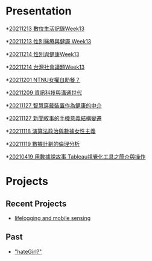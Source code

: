 # Presentation
*[20211213 數位生活記錄Week13]()

*[20211213 性別醫療與健康 Week13]()

*[20211214 性別與健康Week13](https://docs.google.com/presentation/d/e/2PACX-1vQPvlvPjFvCWMrAR21SWi4e6zyXhPlUFuhruvvj1FPvMzebhjZ40ScaJmJMZbo6ODPpJp5OzXMAZsf5/pub?start=false&loop=false&delayms=3000)

*[20211214 台灣社會議題Week13](https://docs.google.com/presentation/d/e/2PACX-1vQz45H3VOe2rZ-15q2kH7dWY1V8zn1bnwXfz13dppGB8qcnYMEIcQxALo_SDOCPz6z10qugOFg72ctA/pub?start=false&loop=false&delayms=3000)

*[20211201 NTNU女權自助餐？]()

*[20211209 資訊科技與溝通世代]()

*[20211127 智慧穿戴裝置作為健康的中介]()

*[20211127 新聞敘事的手機意義結構變遷]()

*[20211118 演算法政治與數據女性主義]()

*[20211119 數據計劃的倫理分析]()

*[20210419 用數據說故事 Tableau視覺化工具之簡介與操作]()


# Projects

## Recent Projects
* [lifelogging and mobile sensing]()

## Past
* ["hateGirl?"]()

